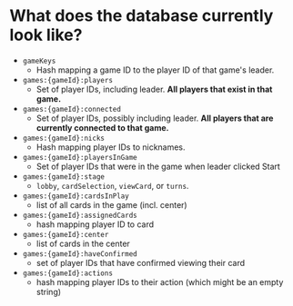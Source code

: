 What does the database currently look like?
===========================================

- `gameKeys`
    - Hash mapping a game ID to the player ID of that game's leader.
- `games:{gameId}:players`
    - Set of player IDs, including leader. **All players that exist in that game.**
- `games:{gameId}:connected`
    - Set of player IDs, possibly including leader. **All players that are currently connected to that game.**
- `games:{gameId}:nicks`
    - Hash mapping player IDs to nicknames.
- `games:{gameId}:playersInGame`
    - Set of player IDs that were in the game when leader clicked Start
- `games:{gameId}:stage`
    - `lobby`, `cardSelection`, `viewCard`, or `turns`.
- `games:{gameId}:cardsInPlay`
    - list of all cards in the game (incl. center)
- `games:{gameId}:assignedCards`
    - hash mapping player ID to card
- `games:{gameId}:center`
    - list of cards in the center
- `games:{gameId}:haveConfirmed`
    - set of player IDs that have confirmed viewing their card
- `games:{gameId}:actions`
    - hash mapping player IDs to their action (which might be an empty string)
